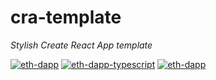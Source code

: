 # cra-template
*Stylish Create React App template*


[![eth-dapp](https://img.shields.io/npm/v/cra-template-eth-dapp?label=eth-dapp)](https://www.npmjs.com/package/cra-template-eth-dapp)
[![eth-dapp-typescript](https://img.shields.io/npm/v/cra-template-eth-dapp-typescript?label=eth-dapp-typescript)](https://www.npmjs.com/package/cra-template-eth-dapp-typescript)
[![eth-dapp](https://img.shields.io/npm/v/cra-template-pretty-code?label=pretty-code)](https://www.npmjs.com/package/cra-template-pretty-code)

